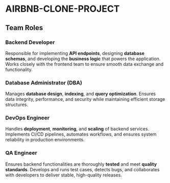 # AIRBNB-CLONE-PROJECT
## Team Roles 
### Backend Developer  
Responsible for implementing **API endpoints**, designing **database schemas**, and developing the **business logic** that powers the application. Works closely with the frontend team to ensure smooth data exchange and functionality.

### Database Administrator (DBA)  
Manages **database design**, **indexing**, and **query optimization**. Ensures data integrity, performance, and security while maintaining efficient storage structures.

### DevOps Engineer  
Handles **deployment**, **monitoring**, and **scaling** of backend services. Implements CI/CD pipelines, automates workflows, and ensures system reliability in production environments.

### QA Engineer  
Ensures backend functionalities are thoroughly **tested** and meet **quality standards**. Develops and runs test cases, detects bugs, and collaborates with developers to deliver stable, high-quality releases.
